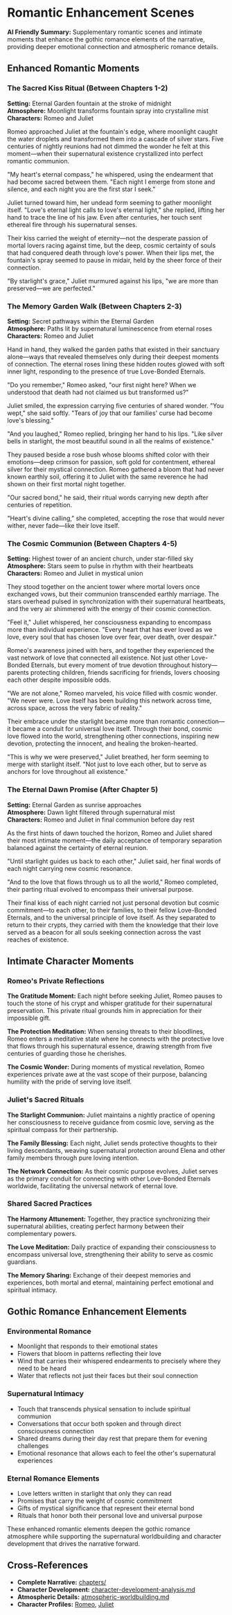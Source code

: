 # Romantic Enhancement Scenes

**AI Friendly Summary:** Supplementary romantic scenes and intimate moments that enhance the gothic romance elements of the narrative, providing deeper emotional connection and atmospheric romance details.

## Enhanced Romantic Moments

### The Sacred Kiss Ritual (Between Chapters 1-2)

**Setting:** Eternal Garden fountain at the stroke of midnight  
**Atmosphere:** Moonlight transforms fountain spray into crystalline mist  
**Characters:** Romeo and Juliet  

Romeo approached Juliet at the fountain's edge, where moonlight caught the water droplets and transformed them into a cascade of silver stars. Five centuries of nightly reunions had not dimmed the wonder he felt at this moment—when their supernatural existence crystallized into perfect romantic communion.

"My heart's eternal compass," he whispered, using the endearment that had become sacred between them. "Each night I emerge from stone and silence, and each night you are the first star I seek."

Juliet turned toward him, her undead form seeming to gather moonlight itself. "Love's eternal light calls to love's eternal light," she replied, lifting her hand to trace the line of his jaw. Even after centuries, her touch sent ethereal fire through his supernatural senses.

Their kiss carried the weight of eternity—not the desperate passion of mortal lovers racing against time, but the deep, cosmic certainty of souls that had conquered death through love's power. When their lips met, the fountain's spray seemed to pause in midair, held by the sheer force of their connection.

"By starlight's grace," Juliet murmured against his lips, "we are more than preserved—we are perfected."

### The Memory Garden Walk (Between Chapters 2-3)

**Setting:** Secret pathways within the Eternal Garden  
**Atmosphere:** Paths lit by supernatural luminescence from eternal roses  
**Characters:** Romeo and Juliet  

Hand in hand, they walked the garden paths that existed in their sanctuary alone—ways that revealed themselves only during their deepest moments of connection. The eternal roses lining these hidden routes glowed with soft inner light, responding to the presence of true Love-Bonded Eternals.

"Do you remember," Romeo asked, "our first night here? When we understood that death had not claimed us but transformed us?"

Juliet smiled, the expression carrying five centuries of shared wonder. "You wept," she said softly. "Tears of joy that our families' curse had become love's blessing."

"And you laughed," Romeo replied, bringing her hand to his lips. "Like silver bells in starlight, the most beautiful sound in all the realms of existence."

They paused beside a rose bush whose blooms shifted color with their emotions—deep crimson for passion, soft gold for contentment, ethereal silver for their mystical connection. Romeo gathered a bloom that had never known earthly soil, offering it to Juliet with the same reverence he had shown on their first mortal night together.

"Our sacred bond," he said, their ritual words carrying new depth after centuries of repetition.

"Heart's divine calling," she completed, accepting the rose that would never wither, never fade—like their love itself.

### The Cosmic Communion (Between Chapters 4-5)

**Setting:** Highest tower of an ancient church, under star-filled sky  
**Atmosphere:** Stars seem to pulse in rhythm with their heartbeats  
**Characters:** Romeo and Juliet in mystical union  

They stood together on the ancient tower where mortal lovers once exchanged vows, but their communion transcended earthly marriage. The stars overhead pulsed in synchronization with their supernatural heartbeats, and the very air shimmered with the energy of their cosmic connection.

"Feel it," Juliet whispered, her consciousness expanding to encompass more than individual experience. "Every heart that has ever loved as we love, every soul that has chosen love over fear, over death, over despair."

Romeo's awareness joined with hers, and together they experienced the vast network of love that connected all existence. Not just other Love-Bonded Eternals, but every moment of true devotion throughout history—parents protecting children, friends sacrificing for friends, lovers choosing each other despite impossible odds.

"We are not alone," Romeo marveled, his voice filled with cosmic wonder. "We never were. Love itself has been building this network across time, across space, across the very fabric of reality."

Their embrace under the starlight became more than romantic connection—it became a conduit for universal love itself. Through their bond, cosmic love flowed into the world, strengthening other connections, inspiring new devotion, protecting the innocent, and healing the broken-hearted.

"This is why we were preserved," Juliet breathed, her form seeming to merge with starlight itself. "Not just to love each other, but to serve as anchors for love throughout all existence."

### The Eternal Dawn Promise (After Chapter 5)

**Setting:** Eternal Garden as sunrise approaches  
**Atmosphere:** Dawn light filtered through supernatural mist  
**Characters:** Romeo and Juliet in final communion before day rest  

As the first hints of dawn touched the horizon, Romeo and Juliet shared their most intimate moment—the daily acceptance of temporary separation balanced against the certainty of eternal reunion.

"Until starlight guides us back to each other," Juliet said, her final words of each night carrying new cosmic resonance.

"And to the love that flows through us to all the world," Romeo completed, their parting ritual evolved to encompass their universal purpose.

Their final kiss of each night carried not just personal devotion but cosmic commitment—to each other, to their families, to their fellow Love-Bonded Eternals, and to the universal principle of love itself. As they separated to return to their crypts, they carried with them the knowledge that their love served as a beacon for all souls seeking connection across the vast reaches of existence.

## Intimate Character Moments

### Romeo's Private Reflections

**The Gratitude Moment:** Each night before seeking Juliet, Romeo pauses to touch the stone of his crypt and whisper gratitude for their supernatural preservation. This private ritual grounds him in appreciation for their impossible gift.

**The Protection Meditation:** When sensing threats to their bloodlines, Romeo enters a meditative state where he connects with the protective love that flows through his supernatural essence, drawing strength from five centuries of guarding those he cherishes.

**The Cosmic Wonder:** During moments of mystical revelation, Romeo experiences private awe at the vast scope of their purpose, balancing humility with the pride of serving love itself.

### Juliet's Sacred Rituals

**The Starlight Communion:** Juliet maintains a nightly practice of opening her consciousness to receive guidance from cosmic love, serving as the spiritual compass for their partnership.

**The Family Blessing:** Each night, Juliet sends protective thoughts to their living descendants, weaving supernatural protection around Elena and other family members through pure loving intention.

**The Network Connection:** As their cosmic purpose evolves, Juliet serves as the primary conduit for connecting with other Love-Bonded Eternals worldwide, facilitating the universal network of eternal love.

### Shared Sacred Practices

**The Harmony Attunement:** Together, they practice synchronizing their supernatural abilities, creating perfect harmony between their complementary powers.

**The Love Meditation:** Daily practice of expanding their consciousness to encompass universal love, strengthening their ability to serve as cosmic guardians.

**The Memory Sharing:** Exchange of their deepest memories and experiences, both mortal and eternal, maintaining perfect emotional and spiritual intimacy.

## Gothic Romance Enhancement Elements

### Environmental Romance
- Moonlight that responds to their emotional states
- Flowers that bloom in patterns reflecting their love
- Wind that carries their whispered endearments to precisely where they need to be heard
- Water that reflects not just their faces but their soul connection

### Supernatural Intimacy
- Touch that transcends physical sensation to include spiritual communion
- Conversations that occur both spoken and through direct consciousness connection
- Shared dreams during their day rest that prepare them for evening challenges
- Emotional resonance that allows each to feel the other's supernatural experiences

### Eternal Romance Elements
- Love letters written in starlight that only they can read
- Promises that carry the weight of cosmic commitment
- Gifts of mystical significance that represent their eternal bond
- Rituals that honor both their personal love and universal purpose

These enhanced romantic elements deepen the gothic romance atmosphere while supporting the supernatural worldbuilding and character development that drives the narrative forward.

## Cross-References
- **Complete Narrative:** [chapters/](../chapters/)
- **Character Development:** [character-development-analysis.md](./character-development-analysis.md)
- **Atmospheric Details:** [atmospheric-worldbuilding.md](./atmospheric-worldbuilding.md)
- **Character Profiles:** [Romeo](../characters/1.md), [Juliet](../characters/2.md)
